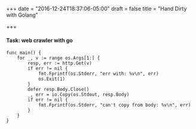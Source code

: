+++
date = "2016-12-24T18:37:06-05:00"
draft = false
title = "Hand Dirty with Golang"

+++

#### Task: web crawler with go

```Golang
func main() {
	for _, v := range os.Args[1:] {
		resp, err := http.Get(v)
		if err != nil {
			fmt.Fprintf(os.Stderr, "err with: %v\n", err)
			os.Exit(1)
		}
		defer resp.Body.Close()
		_, err = io.Copy(os.Stdout, resp.Body)
		if err != nil {
			fmt.Fprintf(os.Stderr, "can't copy from body: %v\n", err)
		}
	}
}
```